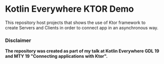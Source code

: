 Kotlin Everywhere KTOR Demo
============================

This repository host projects that shows the use of Ktor framework to create Servers and Clients in order to connect app in an asynchronous way.


### Disclaimer
**The repository was created as part of my talk at Kotlin Everywhere GDL 19 and MTY 19 "Connecting applications with Ktor".**